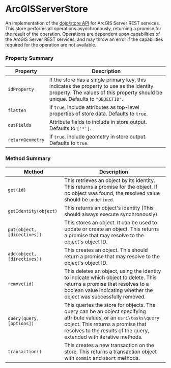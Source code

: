 # ArcGISServerStore

An implementation of the 
[dojo/store API](http://dojotoolkit.org/reference-guide/1.10/dojo/store.html) 
for ArcGIS Server REST services. This 
store performs all operations asynchronously, returning a promise for the 
result of the operation. Operations are dependent upon capabilities of 
the ArcGIS Server REST services, and may throw an error if the capabilities 
required for the operation are not available.

### Property Summary

| Property         | Description                                                                                                                                                                 |
|------------------|-----------------------------------------------------------------------------------------------------------------------------------------------------------------------------|
| `idProperty`     | If the store has a single primary key, this indicates the property to use as the identity property. The values of this property should be unique. Defaults to `"OBJECTID"`. |
| `flatten`        | If `true`, include attributes as top-level properties of store data. Defaults to `true`.                                                                                    |
| `outFields`      | Attribute fields to include in store output. Defaults to `['*']`.                                                                                                           |
| `returnGeometry` | If `true`, include geometry in store output. Defaults to `true`.                                                                                                            |

### Method Summary

| Method                      | Description                                                                                                                                                                                                                     |
|-----------------------------|---------------------------------------------------------------------------------------------------------------------------------------------------------------------------------------------------------------------------------|
| `get(id)`                   | This retrieves an object by its identity. This returns a promise for the object. If no object was found, the resolved value should be `undefined`.                                                                              |
| `getIdentity(object)`       | This returns an object's identity (This should always execute synchronously).                                                                                                                                                   |
| `put(object, [directives])` | This stores an object. It can be used to update or create an object. This returns a promise that may resolve to the object's object ID.                                                                                         |
| `add(object, [directives])` | This creates an object. This should return a promise that may resolve to the object's object ID.                                                                                                                                |
| `remove(id)`                | This deletes an object, using the identity to indicate which object to delete. This returns a promise that resolves to a boolean value indicating whether the object was successfully removed.                                  |
| `query(query, [options])`   | This queries the store for objects. The query can be an object specifying attribute values, or an `esri\tasks\query` object. This returns a promise that resolves to the results of the query, extended with iterative methods. |
| `transaction()`             | This creates a new transaction on the store. This returns a transaction object with `commit` and `abort` methods.                                                                                                               |